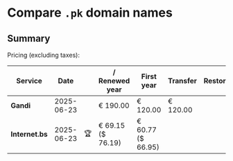 # Compare `.pk` domain names

## Summary

Pricing (excluding taxes):

| Service | Date |  | / Renewed year | First year | Transfer | Restoration |
|--|--|--|--|--|--|--|
| **Gandi** | 2025-06-23 |  | € 190.00 | € 120.00 | € 120.00 |  |
| **Internet.bs** | 2025-06-23 | 🏆 | € 69.15<br>($ 76.19) | € 60.77<br>($ 66.95) |  |  |

